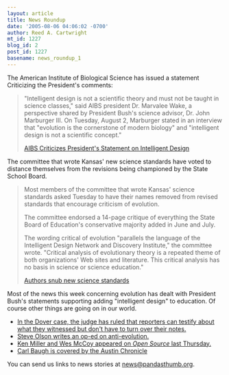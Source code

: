```yaml
---
layout: article
title: News Roundup
date: '2005-08-06 04:06:02 -0700'
author: Reed A. Cartwright
mt_id: 1227
blog_id: 2
post_id: 1227
basename: news_roundup_1
---
```

The American Institute of Biological Science has issued a statement Criticizing the President's comments:

> "Intelligent design is not a scientific theory and must not be taught in science classes," said AIBS president Dr. Marvalee Wake, a perspective shared by President Bush's science advisor, Dr. John Marburger III. On Tuesday, August 2, Marburger stated in an interview that "evolution is the cornerstone of modern biology" and "intelligent design is not a scientific concept."
> 
> [AIBS Criticizes President's Statement on Intelligent Design](http://www.aibs.org/position-statements/050805_aibs_criticizes_.html)

The committee that wrote Kansas' new science standards have voted to distance themselves from the revisions being championed by the State School Board.

> Most members of the committee that wrote Kansas' science standards asked Tuesday to have their names removed from revised standards that encourage criticism of evolution.
> 
> The committee endorsed a 14-page critique of everything the State Board of Education's conservative majority added in June and July.
> 
> The wording critical of evolution "parallels the language of the Intelligent Design Network and Discovery Institute," the committee wrote. "Critical analysis of evolutionary theory is a repeated theme of both organizations' Web sites and literature. This critical analysis has no basis in science or science education."
> 
> [Authors snub new science standards](http://www.kansas.com/mld/eagle/living/education/12289542.htm)

Most of the news this week concerning evolution has dealt with President Bush's statements supporting adding "intelligent design" to education.  Of course other things are going on in our world.


* [In the Dover case, the judge has ruled that reporters can testify about what they witnessed but don't have to turn over their notes.](http://www.phillyburbs.com/pb-dyn/news/103-08022005-522554.html)
* [Steve Olson writes an op-ed on anti-evolution.](http://www.sunherald.com/mld/thesunherald/news/editorial/12288575.htm)
* [Ken Miller and Wes McCoy appeared on _Open Source_ last Thursday.](http://www.radioopensource.org/intelligent-design/)
* [Carl Baugh is covered by the Austin Chronicle](http://www.austinchronicle.com/issues/dispatch/2005-08-05/pols_feature5.html)


You can send us links to news stories at news@pandasthumb.org.
